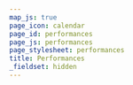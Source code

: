 ```yaml
---
map_js: true
page_icon: calendar
page_id: performances
page_js: performances
page_stylesheet: performances
title: Performances
_fieldset: hidden
---
```

